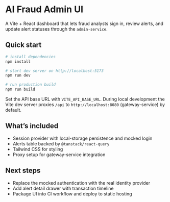 # AI Fraud Admin UI

A Vite + React dashboard that lets fraud analysts sign in, review alerts, and update alert statuses through the `admin-service`.

## Quick start

```powershell
# install dependencies
npm install

# start dev server on http://localhost:5173
npm run dev

# run production build
npm run build
```

Set the API base URL with `VITE_API_BASE_URL`. During local development the Vite dev server proxies `/api` to `http://localhost:8080` (gateway-service) by default.

## What’s included

- Session provider with local-storage persistence and mocked login
- Alerts table backed by `@tanstack/react-query`
- Tailwind CSS for styling
- Proxy setup for gateway-service integration

## Next steps

- Replace the mocked authentication with the real identity provider
- Add alert detail drawer with transaction timeline
- Package UI into CI workflow and deploy to static hosting
